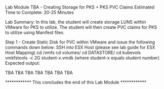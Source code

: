Lab Module TBA - Creating Storage for PKS + PKS PVC Claims
Estimated Time to Complete:
20-25 Minutes

Lab Summary:
In this lab, the student will create storage LUNS within VMware for PKS to utilize. The student will then create PVC claims for PKS to utilize using Manifest files.

Step 1 - Create Static Disk for PVC within VMware and issue the following commands down below:
SSH into ESX Host (please see lab guide for ESX Host Mapping)
cd /vmfs
cd volumes/
cd DATASTORE/
cd kubevols
vmkfstools -c 2G student-x.vmdk (where student-x equals student number)
Expected output:

TBA TBA TBA TBA TBA TBA TBA

************ This concludes the end of this Lab Module ************
